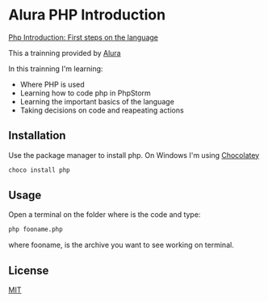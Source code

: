 # Alura PHP Introduction
[Php Introduction: First steps on the language](https://cursos.alura.com.br/course/php-primeiros-passos)

This a trainning provided by [Alura](https://cursos.alura.com.br)

In this trainning I'm learning:
- Where PHP is used
- Learning how to code php in PhpStorm
- Learning the important basics of the language
- Taking decisions on code and reapeating actions

## Installation

Use the package manager to install php.
On Windows I'm using [Chocolatey](https://chocolatey.org/)
```bash
choco install php
```

## Usage
Open a terminal on the folder where is the code and type:

```bash
php fooname.php
```

where fooname, is the archive you want to see working on terminal.

## License
[MIT](https://choosealicense.com/licenses/mit/)
